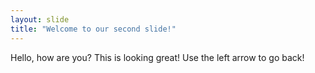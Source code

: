 ```yaml
---
layout: slide
title: "Welcome to our second slide!"
---
```

Hello, how are you? This is looking great!
Use the left arrow to go back!
